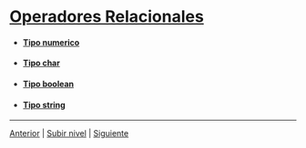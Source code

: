 # [Operadores Relacionales](../u5relationalOperators/README.md)

- #### [Tipo numerico](u1numericType/README.md)
- #### [Tipo char](u2charType/README.md)
- #### [Tipo boolean](u3booleanType/README.md)
- #### [Tipo string](u4stringType/README.md)

---


[Anterior](../u4stringLiterals/u2concatenationOperator/README.md) | [Subir nivel](../README.md) | [Siguiente](u1numericType/README.md)
